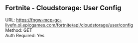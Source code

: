 ## Fortnite - Cloudstorage: User Config

URL: https://fngw-mcp-gc-livefn.ol.epicgames.com/fortnite/api/cloudstorage/user/config \
Method: GET \
Auth Required: Yes
